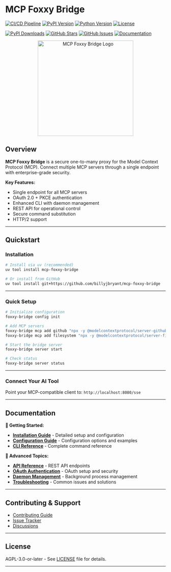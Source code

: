 # MCP Foxxy Bridge

<!-- BADGIE TIME -->

[![CI/CD Pipeline](https://img.shields.io/github/actions/workflow/status/billyjbryant/mcp-foxxy-bridge/main.yml?branch=main&logo=github&label=CI%2FCD&style=for-the-badge)](https://github.com/billyjbryant/mcp-foxxy-bridge/actions/workflows/main.yml)
[![PyPI Version](https://img.shields.io/pypi/v/mcp-foxxy-bridge?logo=pypi&logoColor=white&style=for-the-badge)](https://pypi.org/project/mcp-foxxy-bridge/)
[![Python Version](https://img.shields.io/pypi/pyversions/mcp-foxxy-bridge?logo=python&logoColor=white&style=for-the-badge)](https://pypi.org/project/mcp-foxxy-bridge/)
[![License](https://img.shields.io/badge/license-AGPL--3.0--or--later-blue?logo=gnu&style=for-the-badge)](https://github.com/billyjbryant/mcp-foxxy-bridge/blob/main/LICENSE)

[![PyPI Downloads](https://img.shields.io/pypi/dm/mcp-foxxy-bridge?logo=pypi&logoColor=white&style=for-the-badge)](https://pypi.org/project/mcp-foxxy-bridge/)
[![GitHub Stars](https://img.shields.io/github/stars/billyjbryant/mcp-foxxy-bridge?logo=github&style=for-the-badge)](https://github.com/billyjbryant/mcp-foxxy-bridge/stargazers)
[![GitHub Issues](https://img.shields.io/github/issues/billyjbryant/mcp-foxxy-bridge?logo=github&style=for-the-badge)](https://github.com/billyjbryant/mcp-foxxy-bridge/issues)
[![Documentation](https://img.shields.io/badge/docs-available-brightgreen?logo=gitbook&style=for-the-badge)](https://github.com/billyjbryant/mcp-foxxy-bridge/tree/main/docs)

<!-- END BADGIE TIME -->

<p align="center">
  <img src="media/mcp-foxxy-bridge_logo_trimmed.webp" alt="MCP Foxxy Bridge Logo" width="300">
</p>

## Overview

**MCP Foxxy Bridge** is a secure one-to-many proxy for the Model Context Protocol (MCP). Connect multiple MCP servers through a single endpoint with enterprise-grade security.

**Key Features:**

- Single endpoint for all MCP servers
- OAuth 2.0 + PKCE authentication
- Enhanced CLI with daemon management
- REST API for operational control
- Secure command substitution
- HTTP/2 support

---

## Quickstart

### Installation

```bash
# Install via uv (recommended)
uv tool install mcp-foxxy-bridge

# Or install from GitHub
uv tool install git+https://github.com/billyjbryant/mcp-foxxy-bridge
```

---

### Quick Setup

```bash
# Initialize configuration
foxxy-bridge config init

# Add MCP servers
foxxy-bridge mcp add github "npx -y @modelcontextprotocol/server-github"
foxxy-bridge mcp add filesystem "npx -y @modelcontextprotocol/server-filesystem" --path ./

# Start the bridge server
foxxy-bridge server start

# Check status
foxxy-bridge server status
```

---

### Connect Your AI Tool

Point your MCP-compatible client to: `http://localhost:8080/sse`

---

## Documentation

**📖 Getting Started:**

- **[Installation Guide](docs/installation.md)** - Detailed setup and configuration
- **[Configuration Guide](docs/configuration.md)** - Configuration options and examples
- **[CLI Reference](docs/cli-reference.md)** - Complete command reference

**🔧 Advanced Topics:**

- **[API Reference](docs/api.md)** - REST API endpoints
- **[OAuth Authentication](docs/oauth.md)** - OAuth setup and security
- **[Daemon Management](docs/daemon-management.md)** - Background process management
- **[Troubleshooting](docs/troubleshooting.md)** - Common issues and solutions

---

## Contributing & Support

- [Contributing Guide](CONTRIBUTING.md)
- [Issue Tracker](https://github.com/billyjbryant/mcp-foxxy-bridge/issues)
- [Discussions](https://github.com/billyjbryant/mcp-foxxy-bridge/discussions)

---

## License

AGPL-3.0-or-later - See [LICENSE](LICENSE) file for details.

---
